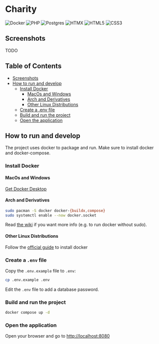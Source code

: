 # Charity

![Docker](https://img.shields.io/badge/docker-%230db7ed.svg?style=for-the-badge&logo=docker&logoColor=white)
![PHP](https://img.shields.io/badge/php-%23777BB4.svg?style=for-the-badge&logo=php&logoColor=white)
![Postgres](https://img.shields.io/badge/postgres-%23316192.svg?style=for-the-badge&logo=postgresql&logoColor=white)
![HTMX](https://img.shields.io/badge/%3C/%3E%20htmx-3D72D7?style=for-the-badge&logo=mysl&logoColor=white)
![HTML5](https://img.shields.io/badge/html5-%23E34F26.svg?style=for-the-badge&logo=html5&logoColor=white)
![CSS3](https://img.shields.io/badge/css3-%231572B6.svg?style=for-the-badge&logo=css3&logoColor=white)

## Screenshots

TODO

## Table of Contents

- [Screenshots](#screenshots)
- [How to run and develop](#how-to-run-and-develop)
  - [Install Docker](#install-docker)
    - [MacOs and Windows](#macos-and-windows)
    - [Arch and Derivatives](#arch-and-derivatives)
    - [Other Linux Distributions](#other-linux-distributions)
  - [Create a .env file](#create-a-env-file)
  - [Build and run the project](#build-and-run-the-project)
  - [Open the application](#open-the-application)

## How to run and develop

The project uses docker to package and run. Make sure to install docker and docker-compose.

### Install Docker

#### MacOs and Windows

[Get Docker Desktop](https://docs.docker.com/get-started/get-docker/)

#### Arch and Derivatives

```bash
sudo pacman -S docker docker-{buildx,compose}
sudo systemctl enable --now docker.socket
```

Read [the wiki](https://wiki.archlinux.org/title/Docker) if you want more info (e.g. to run docker without sudo).

#### Other Linux Distributions

Follow the [official guide](https://docs.docker.com/engine/install/) to install docker

### Create a `.env` file

Copy the `.env.example` file to `.env`:

```bash
cp .env.example .env
```

Edit the `.env` file to add a database password.

### Build and run the project

```bash
docker compose up -d
```

### Open the application

Open your browser and go to [http://localhost:8080](http://localhost:8080)
